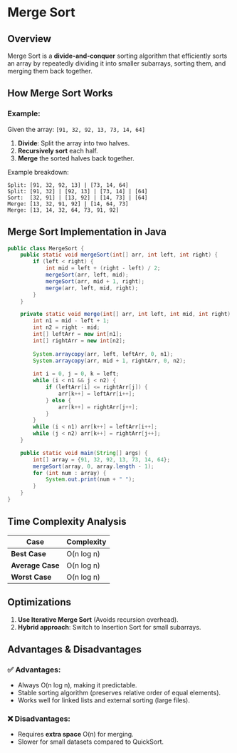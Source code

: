 # Merge Sort

## Overview
Merge Sort is a **divide-and-conquer** sorting algorithm that efficiently sorts an array by repeatedly dividing it into smaller subarrays, sorting them, and merging them back together.

## How Merge Sort Works
### Example:
Given the array: `[91, 32, 92, 13, 73, 14, 64]`

1. **Divide**: Split the array into two halves.
2. **Recursively sort** each half.
3. **Merge** the sorted halves back together.

Example breakdown:
```
Split: [91, 32, 92, 13] | [73, 14, 64]
Split: [91, 32] | [92, 13] | [73, 14] | [64]
Sort:  [32, 91] | [13, 92] | [14, 73] | [64]
Merge: [13, 32, 91, 92] | [14, 64, 73]
Merge: [13, 14, 32, 64, 73, 91, 92]
```

## Merge Sort Implementation in Java
```java
public class MergeSort {
    public static void mergeSort(int[] arr, int left, int right) {
        if (left < right) {
            int mid = left + (right - left) / 2;
            mergeSort(arr, left, mid);
            mergeSort(arr, mid + 1, right);
            merge(arr, left, mid, right);
        }
    }

    private static void merge(int[] arr, int left, int mid, int right) {
        int n1 = mid - left + 1;
        int n2 = right - mid;
        int[] leftArr = new int[n1];
        int[] rightArr = new int[n2];
        
        System.arraycopy(arr, left, leftArr, 0, n1);
        System.arraycopy(arr, mid + 1, rightArr, 0, n2);
        
        int i = 0, j = 0, k = left;
        while (i < n1 && j < n2) {
            if (leftArr[i] <= rightArr[j]) {
                arr[k++] = leftArr[i++];
            } else {
                arr[k++] = rightArr[j++];
            }
        }
        while (i < n1) arr[k++] = leftArr[i++];
        while (j < n2) arr[k++] = rightArr[j++];
    }

    public static void main(String[] args) {
        int[] array = {91, 32, 92, 13, 73, 14, 64};
        mergeSort(array, 0, array.length - 1);
        for (int num : array) {
            System.out.print(num + " ");
        }
    }
}
```

## Time Complexity Analysis
| Case          | Complexity   |
|--------------|-------------|
| **Best Case**  | O(n log n) |
| **Average Case** | O(n log n) |
| **Worst Case**  | O(n log n) |

## Optimizations
1. **Use Iterative Merge Sort** (Avoids recursion overhead).
2. **Hybrid approach**: Switch to Insertion Sort for small subarrays.

## Advantages & Disadvantages
### ✅ **Advantages:**
- Always O(n log n), making it predictable.
- Stable sorting algorithm (preserves relative order of equal elements).
- Works well for linked lists and external sorting (large files).

### ❌ **Disadvantages:**
- Requires **extra space** O(n) for merging.
- Slower for small datasets compared to QuickSort.
